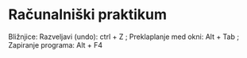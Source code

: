 # Računalniški praktikum
Bližnjice: 
Razveljavi (undo): ctrl + Z ; 
Preklaplanje med okni: Alt + Tab ;
Zapiranje programa: Alt + F4
